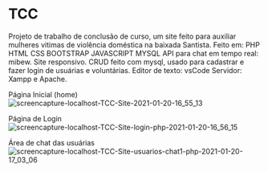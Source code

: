 # TCC
Projeto de trabalho de conclusão de curso, um site feito para auxiliar mulheres vitimas de  violência doméstica na baixada Santista.
Feito em:
PHP
HTML
CSS
BOOTSTRAP
JAVASCRIPT
MYSQL 
API para chat em tempo real: mibew.
Site responsivo.
CRUD feito com mysql, usado para cadastrar e fazer login de usuárias e voluntárias. 
Editor de texto: vsCode
Servidor: Xampp e Apache.

Página Inicial (home)
![screencapture-localhost-TCC-Site-2021-01-20-16_55_13](https://user-images.githubusercontent.com/44407870/105228617-8a866f00-5b41-11eb-9faf-107fa134d4f8.png)

Página de Login
![screencapture-localhost-TCC-Site-login-php-2021-01-20-16_56_15](https://user-images.githubusercontent.com/44407870/105228798-c3264880-5b41-11eb-8503-3ad093553474.png)

Área de chat das usuárias
![screencapture-localhost-TCC-Site-usuarios-chat1-php-2021-01-20-17_03_06](https://user-images.githubusercontent.com/44407870/105228883-e224da80-5b41-11eb-9632-b67ab2306e0f.png)
